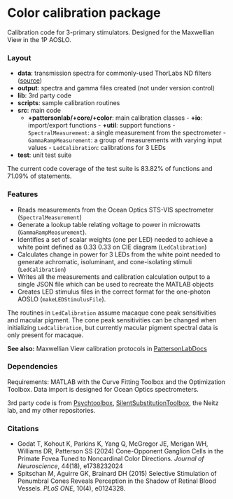 # Color calibration package

Calibration code for 3-primary stimulators. Designed for the Maxwellian View in the 1P AOSLO.

### Layout
- __data__: transmission spectra for commonly-used ThorLabs ND filters ([source](https://www.thorlabs.com/newgrouppage9.cfm?objectgroup_id=266&pn=NE03A#811))
- __output__: spectra and gamma files created (not under version control)
- __lib__: 3rd party code
- __scripts__: sample calibration routines
- __src__: main code
    - __+pattersonlab/+core/+color__: main calibration classes
            - __+io__: import/export functions
            - __+util__: support functions
            - `SpectralMeasurement`: a single measurement from the spectrometer
            - `GammaRampMeasurement`: a group of measurements with varying input values
            - `LedCalibration`: calibrations for 3 LEDs
- __test__: unit test suite

The current code coverage of the test suite is 83.82% of functions and 71.09% of statements.

### Features
- Reads measurements from the Ocean Optics STS-VIS spectrometer (`SpectralMeasurement`)
- Generate a lookup table relating voltage to power in microwatts (`GammaRampMeasurement`).
- Identifies a set of scalar weights (one per LED) needed to achieve a white point defined as 0.33 0.33 on CIE diagram (`LedCalibration`)
- Calculates change in power for 3 LEDs from the white point needed to generate achromatic, isoluminant, and cone-isolating stimuli (`LedCalibration`)
- Writes all the measurements and calibration calculation output to a single JSON file which can be used to recreate the MATLAB objects
- Creates LED stimulus files in the correct format for the one-photon AOSLO (`makeLEDStimulusFile`).

The routines in `LedCalibration` assume macaque cone peak sensitivities and macular pigment. The cone peak sensitivities can be changed when initializing `LedCalibration`, but currently macular pigment spectral data is only present for macaque.

__See also:__ Maxwellian View calibration protocols in [PattersonLabDocs](https://github.com/PattersonVisionLab/PattersonLabDocs)


### Dependencies
Requirements: MATLAB with the Curve Fitting Toolbox and the Optimization Toolbox. Data import is designed for Ocean Optics spectrometers.

3rd party code is from  [Psychtoolbox](https://github.com/Psychtoolbox-3/Psychtoolbox-3), [SilentSubstitutionToolbox](https://github.com/spitschan/SilentSubstitutionToolbox), the Neitz lab, and my other repositories.


### Citations
- Godat T, Kohout K, Parkins K, Yang Q, McGregor JE, Merigan WH, Williams DR, Patterson SS (2024) Cone-Opponent Ganglion Cells in the Primate Fovea Tuned to Noncardinal Color Directions. _Journal of Neuroscience_, 44(18), e1738232024
- Spitschan M, Aguirre GK, Brainard DH (2015) Selective Stimulation of Penumbral Cones Reveals Perception in the Shadow of Retinal Blood Vessels. _PLoS ONE_, 10(4), e0124328.